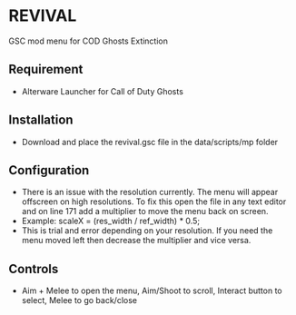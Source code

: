 # REVIVAL
GSC mod menu for COD Ghosts Extinction

## Requirement
- Alterware Launcher for Call of Duty Ghosts

## Installation
- Download and place the revival.gsc file in the data/scripts/mp folder

## Configuration
- There is an issue with the resolution currently. The menu will appear offscreen on high resolutions. To fix this open the file in any text editor and on line 171 add a multiplier to move the menu back on screen.
- Example: scaleX = (res_width / ref_width) * 0.5;
- This is trial and error depending on your resolution. If you need the menu moved left then decrease the multiplier and vice versa.

## Controls
- Aim + Melee to open the menu, Aim/Shoot to scroll, Interact button to select, Melee to go back/close
